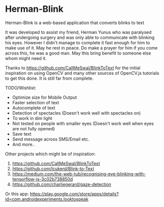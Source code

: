 # Herman-Blink
Herman-Blink is a web-based application that converts blinks to text

It was developed to assist my friend, Herman Yunus who was paralysed after undergoing surgery and was only able to communicate with blinking his eyes. However I didn't manage to complete it fast enough for him to make use of it. May he rest in peace. Do make a prayer for him if you come across this, he was a good man. May this bring benefit to someone else whom might need it.

Thanks to https://github.com/CallMeSwal/BlinkToText for the initial inspiration on using OpenCV and many other sources of OpenCV.js tutorials to get this done. It is still far from complete.

TODO/Wishlist:
- Optimize size for Mobile Output
- Faster selection of text
- Autocomplete of text
- Detection of spectacles (Doesn't work well with spectacles on)
- To work in dim light
- Not tested on people with smaller eyes (Doesn't work well when eyes are not fully opened)
- Save text
- Send message across SMS/Email etc.
- And more..

Other projects which might be of inspiration:
1) https://github.com/CallMeSwal/BlinkToText
2) https://github.com/lcukerd/Blink-to-Text
3) https://medium.com/the-web-tub/recognising-eye-blinking-with-tensorflow-js-3c02b738850d
4) https://github.com/charliegerard/gaze-detection

Or this app:
https://play.google.com/store/apps/details?id=com.androidexperiments.looktospeak
